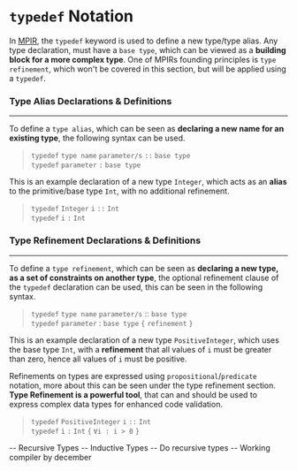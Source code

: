 
# `typedef` Notation
In [MPIR](https://github.com/tobybenjaminclark/mpir), the `typedef` keyword is used to define a new type/type alias. Any type declaration, must have a `base type`, which can be viewed as a **building block for a more complex type**. One of MPIRs founding principles is `type refinement`, which won't be covered in this section, but will be applied using a `typedef`.

### Type Alias Declarations & Definitions

---
To define a `type alias`, which can be seen as **declaring a new name for an existing type**, the following syntax can be used.

> `typedef` `type name` `parameter/s` `::` `base type`<br>
  `typedef` `parameter` `:` `base type`

This is an example declaration of a new type `Integer`, which acts as an **alias** to the primitive/base type `Int`, with no additional refinement.

> `typedef` `Integer` `i` `::` `Int`<br>
  `typedef` `i` `:` `Int`

### Type Refinement Declarations & Definitions

---
To define a `type refinement`, which can be seen as **declaring a new type, as a set of constraints on another type**, the optional refinement clause of the `typedef` declaration can be used, this can be seen in the following syntax.

>   `typedef` `type name` `parameter/s` :: `base type`<br>
    `typedef` `parameter` : `base type` `{` `refinement` `}`

This is an example declaration of a new type `PositiveInteger`, which uses the base type `Int`, with a **refinement** that all values of `i` must be greater than zero, hence all values of `i` must be positive.

Refinements on types are expressed using `propositional`/`predicate` notation, more about this can be seen under the type refinement section. **Type Refinement is a powerful tool**, that can and should be used to express complex data types for enhanced code validation.

> `typedef` `PositiveInteger` `i` `::` `Int`<br>
  `typedef` `i` `:` `Int` `{` `∀i : i > 0` `}`

-- Recursive Types
-- Inductive Types
-- Do recursive types
-- Working compiler by december